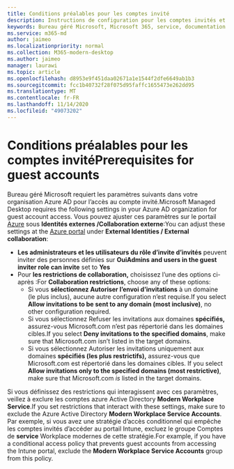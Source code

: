 ```yaml
---
title: Conditions préalables pour les comptes invité
description: Instructions de configuration pour les comptes invités et comment les ajuster
keywords: Bureau géré Microsoft, Microsoft 365, service, documentation
ms.service: m365-md
author: jaimeo
ms.localizationpriority: normal
ms.collection: M365-modern-desktop
ms.author: jaimeo
manager: laurawi
ms.topic: article
ms.openlocfilehash: d8953e9f451daa02671a1e1544f2dfe6649ab1b3
ms.sourcegitcommit: fcc1b40732f28f075d95faffc1655473e262dd95
ms.translationtype: MT
ms.contentlocale: fr-FR
ms.lasthandoff: 11/14/2020
ms.locfileid: "49073202"
---
```

# <a name="prerequisites-for-guest-accounts"></a><span data-ttu-id="d2d9b-104">Conditions préalables pour les comptes invité</span><span class="sxs-lookup"><span data-stu-id="d2d9b-104">Prerequisites for guest accounts</span></span>

<span data-ttu-id="d2d9b-105">Bureau géré Microsoft requiert les paramètres suivants dans votre organisation Azure AD pour l’accès au compte invité.</span><span class="sxs-lookup"><span data-stu-id="d2d9b-105">Microsoft Managed Desktop requires the following settings in your Azure AD organization for guest account access.</span></span> <span data-ttu-id="d2d9b-106">Vous pouvez ajuster ces paramètres sur le portail [Azure](https://portal.azure.com) sous **Identités externes /Collaboration externe**:</span><span class="sxs-lookup"><span data-stu-id="d2d9b-106">You can adjust these settings at the [Azure portal](https://portal.azure.com) under **External Identities / External collaboration**:</span></span>

-   <span data-ttu-id="d2d9b-107">**Les administrateurs et les utilisateurs du rôle d’invite d’invités** peuvent inviter des personnes définies sur **Oui**</span><span class="sxs-lookup"><span data-stu-id="d2d9b-107">**Admins and users in the guest inviter role can invite** set to **Yes**</span></span>
-   <span data-ttu-id="d2d9b-108">Pour **les restrictions de collaboration,** choisissez l’une des options ci-après :</span><span class="sxs-lookup"><span data-stu-id="d2d9b-108">For **Collaboration restrictions**, choose any of these options:</span></span>
    -   <span data-ttu-id="d2d9b-109">Si vous **sélectionnez Autoriser l’envoi d’invitations** à un domaine (le plus inclus), aucune autre configuration n’est requise.</span><span class="sxs-lookup"><span data-stu-id="d2d9b-109">If you select **Allow invitations to be sent to any domain (most inclusive)**, no other configuration required.</span></span>
    -   <span data-ttu-id="d2d9b-110">Si vous sélectionnez Refuser les invitations aux domaines **spécifiés,** assurez-vous Microsoft.com n’est pas répertorié dans les domaines cibles.</span><span class="sxs-lookup"><span data-stu-id="d2d9b-110">If you select **Deny invitations to the specified domains**, make sure that Microsoft.com isn’t listed in the target domains.</span></span>
    -   <span data-ttu-id="d2d9b-111">Si vous sélectionnez Autoriser les invitations uniquement aux domaines **spécifiés (les plus restrictifs),** assurez-vous que Microsoft.com est répertorié dans les domaines cibles. </span><span class="sxs-lookup"><span data-stu-id="d2d9b-111">If you select **Allow invitations only to the specified domains (most restrictive)**, make sure that Microsoft.com *is* listed in the target domains.</span></span>

<span data-ttu-id="d2d9b-112">Si vous définissez des restrictions qui interagissent avec ces paramètres, veillez à exclure les comptes azure Active Directory **Modern Workplace Service**.</span><span class="sxs-lookup"><span data-stu-id="d2d9b-112">If you set restrictions that interact with these settings, make sure to exclude the Azure Active Directory **Modern Workplace Service Accounts**.</span></span> <span data-ttu-id="d2d9b-113">Par exemple, si vous avez une stratégie d’accès conditionnel qui empêche les comptes invités d’accéder au portail Intune, excluez le groupe Comptes de **service** Workplace modernes de cette stratégie.</span><span class="sxs-lookup"><span data-stu-id="d2d9b-113">For example, if you have a conditional access policy that prevents guest accounts from accessing the Intune portal, exclude the **Modern Workplace Service Accounts** group from this policy.</span></span>

